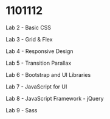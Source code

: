 # 1101112
Lab 2 - Basic CSS

Lab 3 - Grid & Flex

Lab 4 - Responsive Design

Lab 5 - Transition Parallax

Lab 6 - Bootstrap and UI Libraries

Lab 7 - JavaScript for UI

Lab 8 - JavaScript Framework - jQuery

Lab 9 - Sass
